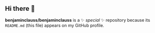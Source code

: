 ## Hi there 👋

**benjaminclauss/benjaminclauss** is a ✨ _special_ ✨ repository because its `README.md` (this file) appears on my GitHub profile.
